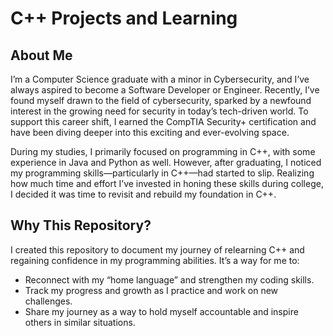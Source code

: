 # C++ Projects and Learning
## About Me
I’m a Computer Science graduate with a minor in Cybersecurity, and I’ve always aspired to become a Software Developer or Engineer. Recently, I’ve found myself drawn to the field of cybersecurity, sparked by a newfound interest in the growing need for security in today’s tech-driven world. To support this career shift, I earned the CompTIA Security+ certification and have been diving deeper into this exciting and ever-evolving space.

During my studies, I primarily focused on programming in C++, with some experience in Java and Python as well. However, after graduating, I noticed my programming skills—particularly in C++—had started to slip. Realizing how much time and effort I’ve invested in honing these skills during college, I decided it was time to revisit and rebuild my foundation in C++.

## Why This Repository?
I created this repository to document my journey of relearning C++ and regaining confidence in my programming abilities. It’s a way for me to:

- Reconnect with my “home language” and strengthen my coding skills.
- Track my progress and growth as I practice and work on new challenges.
- Share my journey as a way to hold myself accountable and inspire others in similar situations.
